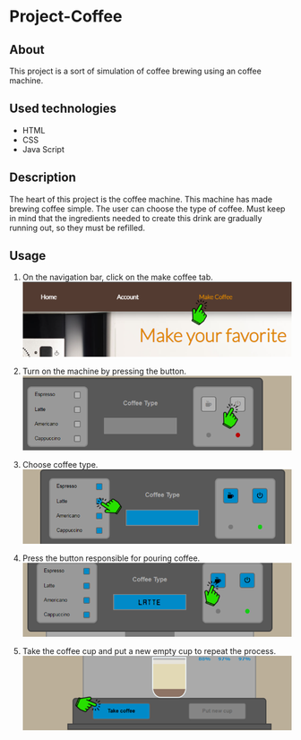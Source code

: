 # Project-Coffee
## About
This project is a sort of simulation of coffee brewing using an coffee machine.

## Used technologies
* HTML
* CSS
* Java Script

## Description
The heart of this project is the coffee machine. This machine has made brewing coffee simple. The user can choose the type of coffee. Must keep in mind that the ingredients needed to create this drink are gradually running out, so they must be refilled.

## Usage
1. On the navigation bar, click on the make coffee tab.
![](images/usage1.png)

2. Turn on the machine by pressing the button.
![](images/usage2.png)

3. Choose coffee type.
![](images/usage3.png)

3. Press the button responsible for pouring coffee.
![](images/usage4.png)

4. Take the coffee cup and put a new empty cup to repeat the process.
![](images/usage5.png)
